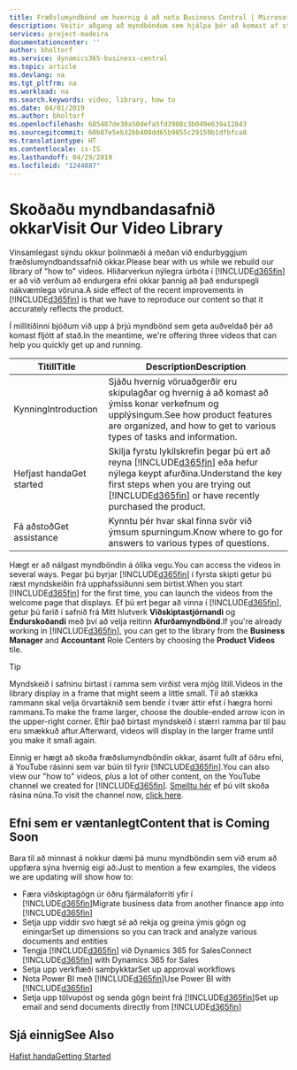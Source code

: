 ```yaml
---
title: Fræðslumyndbönd um hvernig á að nota Business Central | Microsoft Docs
description: Veitir aðgang að myndböndum sem hjálpa þér að komast af stað og læra Hvernig á að framkvæma algeng verk
services: project-madeira
documentationcenter: ''
author: bholtorf
ms.service: dynamics365-business-central
ms.topic: article
ms.devlang: na
ms.tgt_pltfrm: na
ms.workload: na
ms.search.keywords: video, library, how to
ms.date: 04/01/2019
ms.author: bholtorf
ms.openlocfilehash: 685487de30a50defa5fd3908c3b049e639a12843
ms.sourcegitcommit: 60b87e5eb32bb408dd65b9855c29159b1dfbfca8
ms.translationtype: HT
ms.contentlocale: is-IS
ms.lasthandoff: 04/29/2019
ms.locfileid: "1244887"
---
```

# <a name="visit-our-video-library"></a><span data-ttu-id="cf3b9-103">Skoðaðu myndbandasafnið okkar</span><span class="sxs-lookup"><span data-stu-id="cf3b9-103">Visit Our Video Library</span></span>
<span data-ttu-id="cf3b9-104">Vinsamlegast sýndu okkur þolinmæði á meðan við endurbyggjum fræðslumyndbandssafnið okkar.</span><span class="sxs-lookup"><span data-stu-id="cf3b9-104">Please bear with us while we rebuild our library of "how to" videos.</span></span> <span data-ttu-id="cf3b9-105">Hliðarverkun nýlegra úrbóta í [!INCLUDE[d365fin](includes/d365fin_md.md)] er að við verðum að endurgera efni okkar þannig að það endurspegli nákvæmlega vöruna.</span><span class="sxs-lookup"><span data-stu-id="cf3b9-105">A side effect of the recent improvements in [!INCLUDE[d365fin](includes/d365fin_md.md)] is that we have to reproduce our content so that it accurately reflects the product.</span></span>

<span data-ttu-id="cf3b9-106">Í millitíðinni bjóðum við upp á þrjú myndbönd sem geta auðveldað þér að komast fljótt af stað.</span><span class="sxs-lookup"><span data-stu-id="cf3b9-106">In the meantime, we're offering three videos that can help you quickly get up and running.</span></span>

|<span data-ttu-id="cf3b9-107">Titill</span><span class="sxs-lookup"><span data-stu-id="cf3b9-107">Title</span></span>|<span data-ttu-id="cf3b9-108">Description</span><span class="sxs-lookup"><span data-stu-id="cf3b9-108">Description</span></span>|
|----|----|
|<span data-ttu-id="cf3b9-109">Kynning</span><span class="sxs-lookup"><span data-stu-id="cf3b9-109">Introduction</span></span>|<span data-ttu-id="cf3b9-110">Sjáðu hvernig vöruaðgerðir eru skipulagðar og hvernig á að komast að ýmiss konar verkefnum og upplýsingum.</span><span class="sxs-lookup"><span data-stu-id="cf3b9-110">See how product features are organized, and how to get to various types of tasks and information.</span></span>|
|<span data-ttu-id="cf3b9-111">Hefjast handa</span><span class="sxs-lookup"><span data-stu-id="cf3b9-111">Get started</span></span>|<span data-ttu-id="cf3b9-112">Skilja fyrstu lykilskrefin þegar þú ert að reyna [!INCLUDE[d365fin](includes/d365fin_md.md)] eða hefur nýlega keypt afurðina.</span><span class="sxs-lookup"><span data-stu-id="cf3b9-112">Understand the key first steps when you are trying out [!INCLUDE[d365fin](includes/d365fin_md.md)] or have recently purchased the product.</span></span> |
|<span data-ttu-id="cf3b9-113">Fá aðstoð</span><span class="sxs-lookup"><span data-stu-id="cf3b9-113">Get assistance</span></span>|<span data-ttu-id="cf3b9-114">Kynntu þér hvar skal finna svör við ýmsum spurningum.</span><span class="sxs-lookup"><span data-stu-id="cf3b9-114">Know where to go for answers to various types of questions.</span></span>|

<span data-ttu-id="cf3b9-115">Hægt er að nálgast myndböndin á ólíka vegu.</span><span class="sxs-lookup"><span data-stu-id="cf3b9-115">You can access the videos in several ways.</span></span> <span data-ttu-id="cf3b9-116">Þegar þú byrjar [!INCLUDE[d365fin](includes/d365fin_md.md)] í fyrsta skipti getur þú ræst myndskeiðin frá upphafssíðunni sem birtist.</span><span class="sxs-lookup"><span data-stu-id="cf3b9-116">When you start [!INCLUDE[d365fin](includes/d365fin_md.md)] for the first time, you can launch the videos from the welcome page that displays.</span></span> <span data-ttu-id="cf3b9-117">Ef þú ert þegar að vinna í [!INCLUDE[d365fin](includes/d365fin_md.md)], getur þú farið í safnið frá Mitt hlutverk **Viðskiptastjórnandi** og **Endurskoðandi** með því að velja reitinn **Afurðamyndbönd**.</span><span class="sxs-lookup"><span data-stu-id="cf3b9-117">If you're already working in [!INCLUDE[d365fin](includes/d365fin_md.md)], you can get to the library from the **Business Manager** and **Accountant** Role Centers by choosing the **Product Videos** tile.</span></span>

> [!Tip]  
> <span data-ttu-id="cf3b9-118">Myndskeið í safninu birtast í ramma sem virðist vera mjög lítill.</span><span class="sxs-lookup"><span data-stu-id="cf3b9-118">Videos in the library display in a frame that might seem a little small.</span></span> <span data-ttu-id="cf3b9-119">Til að stækka rammann skal velja örvartáknið sem bendir í tvær áttir efst í hægra horni rammans.</span><span class="sxs-lookup"><span data-stu-id="cf3b9-119">To make the frame larger, choose the double-ended arrow icon in the upper-right corner.</span></span> <span data-ttu-id="cf3b9-120">Eftir það birtast myndskeið í stærri ramma þar til þau eru smækkuð aftur.</span><span class="sxs-lookup"><span data-stu-id="cf3b9-120">Afterward, videos will display in the larger frame until you make it small again.</span></span>

<span data-ttu-id="cf3b9-121">Einnig er hægt að skoða fræðslumyndböndin okkar, ásamt fullt af öðru efni, á YouTube rásinni sem var búin til fyrir [!INCLUDE[d365fin](includes/d365fin_md.md)].</span><span class="sxs-lookup"><span data-stu-id="cf3b9-121">You can also view our "how to" videos, plus a lot of other content, on the YouTube channel we created for [!INCLUDE[d365fin](includes/d365fin_md.md)].</span></span> <span data-ttu-id="cf3b9-122">[Smelltu hér](https://go.microsoft.com/fwlink/?linkid=851533) ef þú vilt skoða rásina núna.</span><span class="sxs-lookup"><span data-stu-id="cf3b9-122">To visit the channel now, [click here](https://go.microsoft.com/fwlink/?linkid=851533).</span></span>

## <a name="content-that-is-coming-soon"></a><span data-ttu-id="cf3b9-123">Efni sem er væntanlegt</span><span class="sxs-lookup"><span data-stu-id="cf3b9-123">Content that is Coming Soon</span></span>
<span data-ttu-id="cf3b9-124">Bara til að minnast á nokkur dæmi þá munu myndböndin sem við erum að uppfæra sýna hvernig eigi að:</span><span class="sxs-lookup"><span data-stu-id="cf3b9-124">Just to mention a few examples, the videos we are updating will show how to:</span></span>  

* <span data-ttu-id="cf3b9-125">Færa viðskiptagögn úr öðru fjármálaforriti yfir í [!INCLUDE[d365fin](includes/d365fin_md.md)]</span><span class="sxs-lookup"><span data-stu-id="cf3b9-125">Migrate business data from another finance app into [!INCLUDE[d365fin](includes/d365fin_md.md)]</span></span>  
* <span data-ttu-id="cf3b9-126">Setja upp víddir svo hægt sé að rekja og greina ýmis gögn og einingar</span><span class="sxs-lookup"><span data-stu-id="cf3b9-126">Set up dimensions so you can track and analyze various documents and entities</span></span>
* <span data-ttu-id="cf3b9-127">Tengja [!INCLUDE[d365fin](includes/d365fin_md.md)] við Dynamics 365 for Sales</span><span class="sxs-lookup"><span data-stu-id="cf3b9-127">Connect [!INCLUDE[d365fin](includes/d365fin_md.md)] with Dynamics 365 for Sales</span></span>
* <span data-ttu-id="cf3b9-128">Setja upp verkflæði samþykktar</span><span class="sxs-lookup"><span data-stu-id="cf3b9-128">Set up approval workflows</span></span>  
* <span data-ttu-id="cf3b9-129">Nota Power BI með [!INCLUDE[d365fin](includes/d365fin_md.md)]</span><span class="sxs-lookup"><span data-stu-id="cf3b9-129">Use Power BI with [!INCLUDE[d365fin](includes/d365fin_md.md)]</span></span>  
* <span data-ttu-id="cf3b9-130">Setja upp tölvupóst og senda gögn beint frá [!INCLUDE[d365fin](includes/d365fin_md.md)]</span><span class="sxs-lookup"><span data-stu-id="cf3b9-130">Set up email and send documents directly from [!INCLUDE[d365fin](includes/d365fin_md.md)]</span></span>  

## <a name="see-also"></a><span data-ttu-id="cf3b9-131">Sjá einnig</span><span class="sxs-lookup"><span data-stu-id="cf3b9-131">See Also</span></span>
[<span data-ttu-id="cf3b9-132">Hafist handa</span><span class="sxs-lookup"><span data-stu-id="cf3b9-132">Getting Started</span></span>](product-get-started.md)
